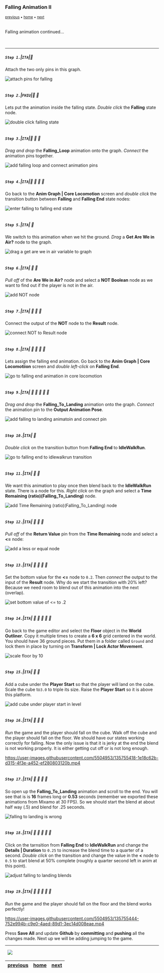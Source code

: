 <img src="https://via.placeholder.com/1000x4/45D7CA/45D7CA" alt="drawing" height="4px"/>

### Falling Animation II

<sub>[previous](../falling/README.md#user-content-falling-animation) • [home](../README.md#user-content-ue4-animations) • [next](../jumping/README.md#user-content-jumping-animation)</sub>

<img src="https://via.placeholder.com/1000x4/45D7CA/45D7CA" alt="drawing" height="4px"/>

Falling animation continued...

<br>

---


##### `Step 1.`\|`ITA`|:small_blue_diamond:

Attach the two only pins in this graph.

![attach pins for falling](images/AttachPinsForFalling.jpg)

<img src="https://via.placeholder.com/500x2/45D7CA/45D7CA" alt="drawing" height="2px" alt = ""/>

##### `Step 2.`\|`FHIU`|:small_blue_diamond: :small_blue_diamond: 

Lets put the animation inside the falling state. *Double click* the **Falling** state node.

![double click falling state](images/DoubleClickFallingState.jpg)

<img src="https://via.placeholder.com/500x2/45D7CA/45D7CA" alt="drawing" height="2px" alt = ""/>

##### `Step 3.`\|`ITA`|:small_blue_diamond: :small_blue_diamond: :small_blue_diamond:

*Drag and drop* the **Falling_Loop** animation onto the graph. *Connect* the animation pins together.

![add falling loop and connect animation pins](images/PlayFallingLoopAnim.jpg)

<img src="https://via.placeholder.com/500x2/45D7CA/45D7CA" alt="drawing" height="2px" alt = ""/>

##### `Step 4.`\|`ITA`|:small_blue_diamond: :small_blue_diamond: :small_blue_diamond: :small_blue_diamond:

Go back to the **Anim Graph | Core Locomotion** screen and *double click* the transition button between **Falling** and **Falling End** state nodes:

![enter falling to falling end state](images/FallingToFallingEndTransition.jpg)

<img src="https://via.placeholder.com/500x2/45D7CA/45D7CA" alt="drawing" height="2px" alt = ""/>

##### `Step 5.`\|`ITA`| :small_orange_diamond:

We switch to this animation when we hit the ground. *Drag* a **Get Are We in Air?** node to the graph.

![drag a get are we in air variable to graph](images/GetAreWeInAirNOT.jpg)

<img src="https://via.placeholder.com/500x2/45D7CA/45D7CA" alt="drawing" height="2px" alt = ""/>

##### `Step 6.`\|`ITA`| :small_orange_diamond: :small_blue_diamond:

*Pull off* of the **Are We in Air?** node and select a **NOT Boolean** node as we want to find out if the player is not in the air.

![add NOT node](images/PullOffNOTBool.jpg)

<img src="https://via.placeholder.com/500x2/45D7CA/45D7CA" alt="drawing" height="2px" alt = ""/>

##### `Step 7.`\|`ITA`| :small_orange_diamond: :small_blue_diamond: :small_blue_diamond:

Connect the output of the **NOT** node to the **Result** node.

![connect NOT to Result node](images/ConnectNotToEnterTransition.jpg)

<img src="https://via.placeholder.com/500x2/45D7CA/45D7CA" alt="drawing" height="2px" alt = ""/>

##### `Step 8.`\|`ITA`| :small_orange_diamond: :small_blue_diamond: :small_blue_diamond: :small_blue_diamond:

Lets assign the falling end animation. Go back to the **Anim Graph | Core Locomotiion** screen and *double left-click* on **Falling End**.

![go to falling end animation in core locomotion](images/DoubleClickFallingEnd.jpg)

<img src="https://via.placeholder.com/500x2/45D7CA/45D7CA" alt="drawing" height="2px" alt = ""/>

##### `Step 9.`\|`ITA`| :small_orange_diamond: :small_blue_diamond: :small_blue_diamond: :small_blue_diamond: :small_blue_diamond:

*Drag and drop* the **Falling_To_Landing** animation onto the graph. *Connect* the animation pin to the **Output Animation Pose**.

![add falling to landing animatoin and connect pin](images/FallingToLandingConnectAnim.jpg)

<img src="https://via.placeholder.com/500x2/45D7CA/45D7CA" alt="drawing" height="2px" alt = ""/>

##### `Step 10.`\|`ITA`| :large_blue_diamond:

*Double click* on the transition button from **Falling End** to **IdleWalkRun**.

![go to falling end to idlewalkrun transition](images/DoubleClickTransitionToEnd.jpg)

<img src="https://via.placeholder.com/500x2/45D7CA/45D7CA" alt="drawing" height="2px" alt = ""/>

##### `Step 11.`\|`ITA`| :large_blue_diamond: :small_blue_diamond: 

We want this animation to play once then blend back to the **IdleWalkRun** state. There is a node for this. *Right click* on the graph and select a **Time Remaining (ratio)(Falling_To_Landing)** node.

![add Time Remaining (ratio)(Falling_To_Landing) node](images/TimeRemainingRatioFallEnd.jpg)

<img src="https://via.placeholder.com/500x2/45D7CA/45D7CA" alt="drawing" height="2px" alt = ""/>


##### `Step 12.`\|`ITA`| :large_blue_diamond: :small_blue_diamond: :small_blue_diamond: 

*Pull off* of the **Return Value** pin from the **Time Remaining** node and select a **<=** node:

![add a less or equal node](images/LessEqualTimeRemaining.jpg)

<img src="https://via.placeholder.com/500x2/45D7CA/45D7CA" alt="drawing" height="2px" alt = ""/>

##### `Step 13.`\|`ITA`| :large_blue_diamond: :small_blue_diamond: :small_blue_diamond:  :small_blue_diamond: 

Set the bottom value for the **<=** node to `0.2`. Then *connect* the output to the input of the **Result** node. Why do we start the transition with 20% left?  Because we need room to blend out of this animation into the next (overlap).

![set bottom value of <= to .2](images/LessThanPointSevenFive.png)

<img src="https://via.placeholder.com/500x2/45D7CA/45D7CA" alt="drawing" height="2px" alt = ""/>

##### `Step 14.`\|`ITA`| :large_blue_diamond: :small_blue_diamond: :small_blue_diamond: :small_blue_diamond:  :small_blue_diamond: 

Go back to the game editor and select the **Floor** object in the **World Outliner**. Copy it multiple times to create a **6 x 6** grid centered in the world.  You should have 36 ground pieces.  Put them in a folder called `Ground` and lock them in place by turning on **Transform | Lock Actor Movement**.

![scale floor by 10](images/MakeFloorBigger.png)

<img src="https://via.placeholder.com/500x2/45D7CA/45D7CA" alt="drawing" height="2px" alt = ""/>

##### `Step 15.`\|`ITA`| :large_blue_diamond: :small_orange_diamond: 

Add a cube under the **Player Start** so that the player will land on the cube. Scale the cube to`3.0` to triple its size. Raise the **Player Start** so it is above this platform.

![add cube under player start in level](images/AddCubeUnderPlayerStart.jpg)

<img src="https://via.placeholder.com/500x2/45D7CA/45D7CA" alt="drawing" height="2px" alt = ""/>

##### `Step 16.`\|`ITA`| :large_blue_diamond: :small_orange_diamond:   :small_blue_diamond: 

*Run* the game and the player should fall on the cube. Walk off the cube and the player should fall on the floor. We should have our states working correctly for falling. Now the only issue is that it is jerky at the end the blend is not working properly.  It is either getting cut off or is not long enough.

https://user-images.githubusercontent.com/5504953/135755418-1e18c62b-d315-4f3e-a452-ef280803120b.mp4

<img src="https://via.placeholder.com/500x2/45D7CA/45D7CA" alt="drawing" height="2px" alt = ""/>

##### `Step 17.`\|`ITA`| :large_blue_diamond: :small_orange_diamond:   :small_blue_diamond: :small_blue_diamond: 

So open up the **Falling_To_Landing** animation and scroll to the end.  You will see that is is **16** frames long or **0.53** seconds (remember we exported these animations from Mixamo at 30 FPS).  So we should start the blend at about half way (.5) and blend for .25 seconds.

![falling to landing is wrong](images/FallingToLanding.png)

<img src="https://via.placeholder.com/500x2/45D7CA/45D7CA" alt="drawing" height="2px" alt = ""/>

##### `Step 18.`\|`ITA`| :large_blue_diamond: :small_orange_diamond:   :small_blue_diamond: :small_blue_diamond: :small_blue_diamond: 

Click on the tarnsition from **Falling End** to **IdleWalkRun** and change the **Details | Duration** to `0.25` to increase the blend time to a quarter of a second.  *Double click* on the transition and change the value in the **<** node to `0.5` to start blend at 50% complete (roughly a quarter second left in anim at this point).

![adjust falling to landing blends](images/AdjustBlend.png)

<img src="https://via.placeholder.com/500x2/45D7CA/45D7CA" alt="drawing" height="2px" alt = ""/>

##### `Step 19.`\|`ITA`| :large_blue_diamond: :small_orange_diamond:   :small_blue_diamond: :small_blue_diamond: :small_blue_diamond: 

*Run* the game and the player should fall on the floor and the blend works perfectly!

https://user-images.githubusercontent.com/5504953/135755444-752e994b-c9e0-4aed-89d1-3ec14d008eae.mp4

Press **Save All** and update **Github** by **committing** and **pushing** all the changes made. Next up we will be adding jumping to the game.
___


<img src="https://via.placeholder.com/1000x4/dba81a/dba81a" alt="drawing" height="4px" alt = ""/>

<img src="https://via.placeholder.com/1000x100/45D7CA/000000/?text=Next Up - Jumping Animation">

<img src="https://via.placeholder.com/1000x4/dba81a/dba81a" alt="drawing" height="4px" alt = ""/>

| [previous](../falling/README.md#user-content-falling-animation)| [home](../README.md#user-content-ue4-animations) | [next](../jumping/README.md#user-content-jumping-animation)|
|---|---|---|




